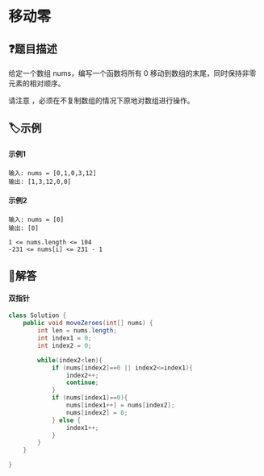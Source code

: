 # 移动零

## ❓题目描述
给定一个数组 nums，编写一个函数将所有 0 移动到数组的末尾，同时保持非零元素的相对顺序。

请注意 ，必须在不复制数组的情况下原地对数组进行操作。

## 🏷️示例
<!-- tabs:start -->
#### **示例1**
```
输入: nums = [0,1,0,3,12]
输出: [1,3,12,0,0]
```
#### **示例2**
```
输入: nums = [0]
输出: [0]
```
<!-- tabs:end -->
```
1 <= nums.length <= 104
-231 <= nums[i] <= 231 - 1
```
## 👀解答

<!-- tabs:start -->

#### **双指针**
```java
class Solution {
    public void moveZeroes(int[] nums) {
        int len = nums.length;
        int index1 = 0;
        int index2 = 0;

        while(index2<len){
            if (nums[index2]==0 || index2<=index1){
                index2++;
                continue;
            }
            if (nums[index1]==0){
                nums[index1++] = nums[index2];
                nums[index2] = 0;
            } else {
                index1++;
            }
        }
    }

}
```
<!-- tabs:end -->

